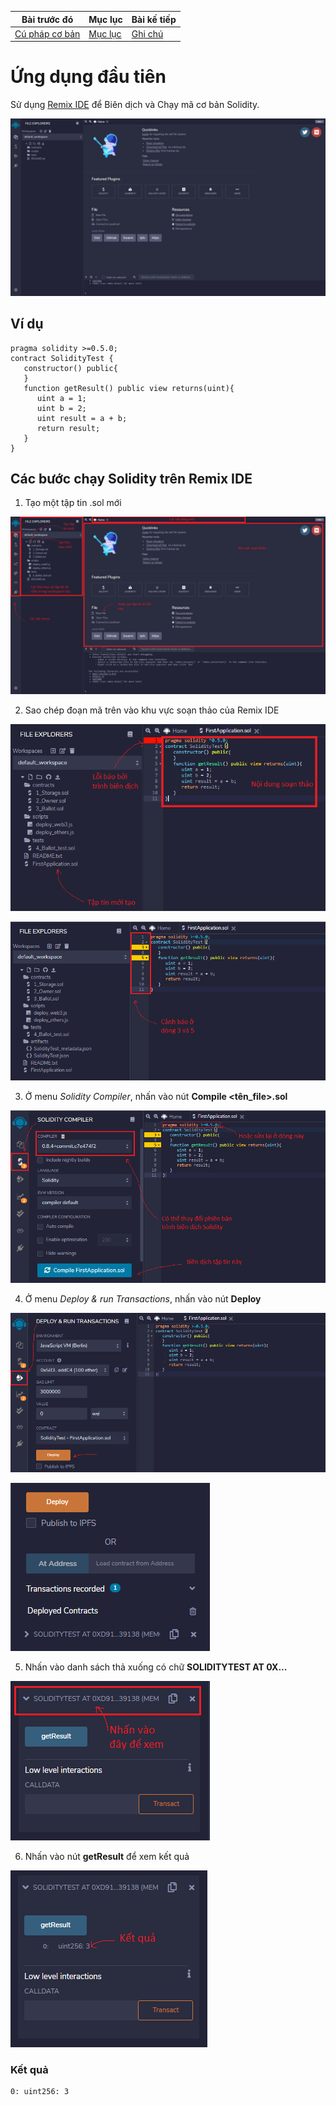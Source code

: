 |Bài trước đó|Mục lục|Bài kế tiếp|
|---|---|---|
|[Cú pháp cơ bản](3_BasicSyntax.md)|[Mục lục](README.md)|[Ghi chú](5_Comments.md)|

# Ứng dụng đầu tiên

Sử dụng [Remix IDE](https://remix.ethereum.org/) để Biên dịch và Chạy mã cơ bản Solidity.

![Hinh1](Images/Bai4/Hinh1.png)

## Ví dụ

```solidity
pragma solidity >=0.5.0;
contract SolidityTest {
   constructor() public{
   }
   function getResult() public view returns(uint){
      uint a = 1;
      uint b = 2;
      uint result = a + b;
      return result;
   }
}
```

## Các bước chạy Solidity trên Remix IDE

1. Tạo một tập tin .sol mới

![Hinh2](Images/Bai4/Hinh2.png)

2. Sao chép đoạn mã trên vào khu vực soạn thảo của Remix IDE

![Hinh3](Images/Bai4/Hinh3.png)

![Hinh4](Images/Bai4/Hinh4.png)

3. Ở menu *Solidity Compiler*, nhấn vào nút **Compile <tên_file>.sol**

![Hinh5](Images/Bai4/Hinh5.png)

4. Ở menu *Deploy & run Transactions*, nhấn vào nút **Deploy**

![Hinh6](Images/Bai4/Hinh6.png)

![Hinh7](Images/Bai4/Hinh7.png)

5. Nhấn vào danh sách thả xuống có chữ **SOLIDITYTEST AT 0X...**

![Hinh8](Images/Bai4/Hinh8.png)

6. Nhấn vào nút **getResult** để xem kết quả

![Hinh9](Images/Bai4/Hinh9.png)

### Kết quả

```
0: uint256: 3
```